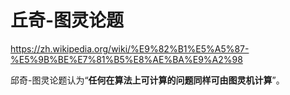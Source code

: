 # 丘奇-图灵论题



https://zh.wikipedia.org/wiki/%E9%82%B1%E5%A5%87-%E5%9B%BE%E7%81%B5%E8%AE%BA%E9%A2%98



邱奇-图灵论题认为“**任何在算法上可计算的问题同样可由图灵机计算**”。
